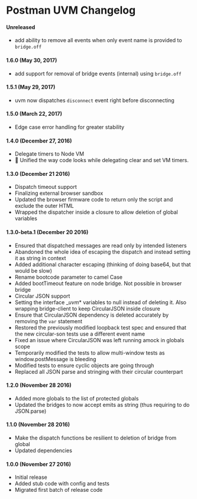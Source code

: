 # Postman UVM Changelog

#### Unreleased
* add ability to remove all events when only event name is provided to `bridge.off`

#### 1.6.0 (May 30, 2017)
* add support for removal of bridge events (internal) using `bridge.off`

#### 1.5.1 (May 29, 2017)
* uvm now dispatches `disconnect` event right before disconnecting

#### 1.5.0 (March 22, 2017)
* Edge case error handling for greater stability

#### 1.4.0 (December 27, 2016)
* Delegate timers to Node VM
* :art: Unified the way code looks while delegating clear and set VM timers.

#### 1.3.0 (December 21 2016)
* Dispatch timeout support
* Finalizing external browser sandbox
* Updated the browser firmware code to return only the script and exclude the outer HTML
* Wrapped the dispatcher inside a closure to allow deletion of global variables

#### 1.3.0-beta.1 (December 20 2016)
* Ensured that dispatched messages are read only by intended listeners
* Abandoned the whole idea of escaping the dispatch and instead setting it as string in context
* Added additional character escaping (thinking of doing base64, but that would be slow)
* Rename bootcode parameter to camel Case
* Added bootTimeout feature on node bridge. Not possible in browser bridge
* Circular JSON support
* Setting the interface __uvm_* variables to null instead of deleting it. Also wrapping bridge-client to keep CircularJSON inside closure
* Ensure that CircularJSON dependency is deleted accurately by removing the `var` statement
* Restored the previously modified loopback test spec and ensured that the new circular-son tests use a different event name
* Fixed an issue where CircularJSON was left running amock in globals scope
* Temporarily modified the tests to allow multi-window tests as window.postMessage is bleeding
* Modified tests to ensure cyclic objects are going through
* Replaced all JSON parse and stringing with their circular counterpart

#### 1.2.0 (November 28 2016)
* Added more globals to the list of protected globals
* Updated the bridges to now accept emits as string (thus requiring to do JSON.parse)

#### 1.1.0 (November 28 2016)
* Make the dispatch functions be resilient to deletion of bridge from global
* Updated dependencies

#### 1.0.0 (November 27 2016)
* Initial release
* Added stub code with config and tests
* Migrated first batch of release code
